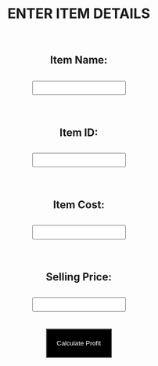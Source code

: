 <!-- index.jsp -->
<!DOCTYPE html>
<html lang="en">
<head>
<style>
body {
margin: 0;
}
form {
margin: 0;
align-items: center;
}
input {
padding: 5px;
}
table,
tr,
td {
padding: 200px;
}
.header {
margin: 0 auto;
}
button {
padding: 20px;
background-color: black;
color: white;
}
</style>
<meta charset="UTF-8">
<meta name="viewport" content="width=device-width, initial-scale=1.0">
<title>Item Profit Calculator</title>
</head>
<body>
<center><h1>ENTER ITEM DETAILS</h1><br>
<form action="calculateProfit.jsp" method="post">
<h2><label for="itemName">Item Name:</label></h2>
<h2><input type="text" id="itemName" name="itemName"
required><br></h2><br>
<h2><label for="itemId">Item ID:</label></h2>
<h2><input type="text" id="itemId" name="itemId"
required><br></h2><br>
<h2><label for="itemCost">Item Cost:</label></h2>
<h2><input type="number" id="itemCost" name="itemCost"
required><br></h2><br>
<h2><label for="sellingPrice">Selling Price:</label></h2>
<h2><input type="number" id="sellingPrice" name="sellingPrice"
required><br></h2><br>
<button type="submit">Calculate Profit</button>
</form></center>
</body>
</html>